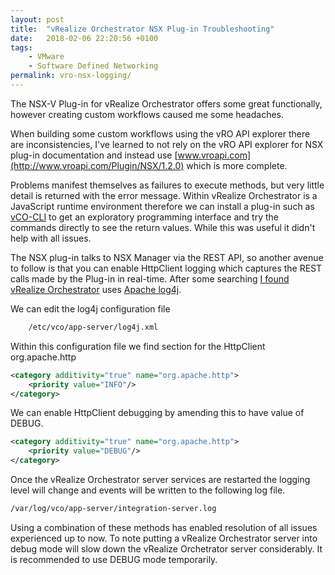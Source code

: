 ```yaml
---
layout: post
title:  "vRealize Orchestrator NSX Plug-in Troubleshooting"
date:   2018-02-06 22:20:56 +0100
tags:
    - VMware
    - Software Defined Networking
permalink: vro-nsx-logging/
---
```

The NSX-V Plug-in for vRealize Orchestrator offers some great functionally, however creating custom workflows caused me some headaches.

When building some custom workflows using the vRO API explorer there are inconsistencies, I've learned to not rely on the vRO API explorer for NSX plug-in documentation and instead use [www.vroapi.com](http://www.vroapi.com/Plugin/NSX/1.2.0) which is more complete.

Problems manifest themselves as failures to execute methods, but very little detail is returned with the error message. Within vRealize Orchestrator is a JavaScript runtime environment therefore we can install a plug-in such as [vCO-CLI](https://labs.vmware.com/flings/vco-cli) to get an exploratory programming interface and try the commands directly to see the return values. While this was useful it didn't help with all issues.

The NSX plug-in talks to NSX Manager via the REST API, so another avenue to follow is that you can enable HttpClient logging which captures the REST calls made by the Plug-in in real-time. After some searching [I found vRealize Orchestrator](https://www.vcoteam.info/articles/learn-vco/199-how-to-handle-vcenter-orchestrator-logs.html) uses [Apache log4j](https://logging.apache.org/log4j/2.x/).

We can edit the log4j configuration file

```bash
    /etc/vco/app-server/log4j.xml
```

Within this configuration file we find section for the HttpClient org.apache.http

```xml
<category additivity="true" name="org.apache.http">
    <priority value="INFO"/>
</category>
```

We can enable HttpClient debugging by amending this to have value of DEBUG.

```xml
<category additivity="true" name="org.apache.http">
    <priority value="DEBUG"/>
</category>
```

Once the vRealize Orchestrator server services are restarted the logging level will change and events will be written to the following log file.

```bash
/var/log/vco/app-server/integration-server.log
```

Using a combination of these methods has enabled resolution of all issues experienced up to now. To note putting a vRealize Orchestrator server into debug mode will slow down the vRealize Orchetrator server considerably. It is recommended to use DEBUG mode temporarily.
